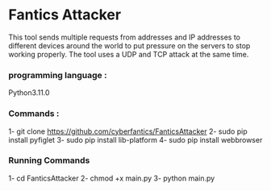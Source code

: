 # Fantics Attacker
This tool sends multiple requests from addresses and IP addresses to different devices around the world to put pressure on the servers to stop working properly. The tool uses a UDP and TCP attack at the same time.

### programming language : 
Python3.11.0

### Commands :

1- git clone https://github.com/cyberfantics/FanticsAttacker
2- sudo pip install pyfiglet
3- sudo pip install lib-platform
4- sudo pip install webbrowser

### Running Commands
1- cd FanticsAttacker
2- chmod +x main.py
3- python main.py 
